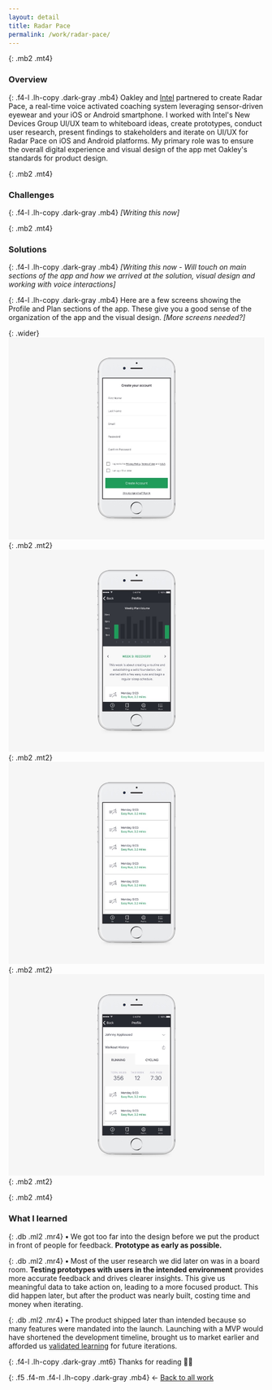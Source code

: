```yaml
---
layout: detail
title: Radar Pace
permalink: /work/radar-pace/
---
```


{: .mb2 .mt4}
### Overview

{: .f4-l .lh-copy .dark-gray .mb4}
Oakley and [Intel](http://intel.com) partnered to create Radar Pace, a real-time voice activated coaching system leveraging sensor-driven eyewear and your iOS or Android smartphone. I worked with Intel's New Devices Group UI/UX team to whiteboard ideas, create prototypes, conduct user research, present findings to stakeholders and iterate on UI/UX for Radar Pace on iOS and Android platforms. My primary role was to ensure the overall digital experience and visual design of the app met Oakley's standards for product design.

{: .mb2 .mt4}
### Challenges

{: .f4-l .lh-copy .dark-gray .mb4}
*[Writing this now]*


{: .mb2 .mt4}
### Solutions

{: .f4-l .lh-copy .dark-gray .mb4}
*[Writing this now - Will touch on main sections of the app and how we arrived at the solution, visual design and working with voice interactions]*

{: .f4-l .lh-copy .dark-gray .mb4}
Here are a few screens showing the Profile and Plan sections of the app. These give you a good sense of the organization of the app and the visual design. *[More screens needed?]*

{: .wider}
![Sign Up Screen](/assets/img/oakley/radar-pace-01.jpg "Sign Up Screen"){: .mb2 .mt2}
![Plan](/assets/img/oakley/radar-pace-02.jpg "Plan"){: .mb2 .mt2}
![Plan](/assets/img/oakley/radar-pace-03.jpg "Plan"){: .mb2 .mt2}
![Profile](/assets/img/oakley/radar-pace-04.jpg "Profile"){: .mb2 .mt2}


{: .mb2 .mt4}
### What I learned

{: .db .ml2 .mr4}
**•** We got too far into the design before we put the product in front of people for feedback. **Prototype as early as possible.**

{: .db .ml2 .mr4}
**•** Most of the user research we did later on was in a board room. **Testing prototypes with users in the intended environment** provides more accurate feedback and drives clearer insights. This give us meaningful data to take action on, leading to a more focused product. This did happen later, but after the product was nearly built, costing time and money when iterating.

{: .db .ml2 .mr4}
**•** The product shipped later than intended because so many features were mandated into the launch. Launching with a MVP would have shortened the development timeline, brought us to market earlier and afforded us [validated learning](http://theleanstartup.com/principles) for future iterations.

{: .f4-l .lh-copy .dark-gray .mt6}
Thanks for reading 🙏🏻

{: .f5 .f4-m .f4-l .lh-copy .dark-gray .mb4}
&larr; [Back to all work](/work)
